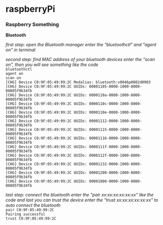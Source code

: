 # raspberryPi

### Raspberry Something

**Bluetooth**

_first step: open the Bluetooth manager   enter the  "bluetoothctl" and "agent on" in terminal_

_second step: find MAC address of your bluetooth devices enter the "scan on", then you will see something like the code_   
`bluetoothctl`  
`agent on`  
`scan on`  
`[CHG] Device C0:9F:05:49:99:2C Modalias: bluetooth:v0046p0802d0903`  
`[CHG] Device C0:9F:05:49:99:2C UUIDs: 00001105-0000-1000-8000-00805f9b34fb`  
`[CHG] Device C0:9F:05:49:99:2C UUIDs: 0000110a-0000-1000-8000-00805f9b34fb`  
`[CHG] Device C0:9F:05:49:99:2C UUIDs: 0000110c-0000-1000-8000-00805f9b34fb`  
`[CHG] Device C0:9F:05:49:99:2C UUIDs: 0000110e-0000-1000-8000-00805f9b34fb`  
`[CHG] Device C0:9F:05:49:99:2C UUIDs: 00001112-0000-1000-8000-00805f9b34fb`  
`[CHG] Device C0:9F:05:49:99:2C UUIDs: 00001115-0000-1000-8000-00805f9b34fb`  
`[CHG] Device C0:9F:05:49:99:2C UUIDs: 00001116-0000-1000-8000-00805f9b34fb`  
`[CHG] Device C0:9F:05:49:99:2C UUIDs: 0000111f-0000-1000-8000-00805f9b34fb`  
`[CHG] Device C0:9F:05:49:99:2C UUIDs: 0000112f-0000-1000-8000-00805f9b34fb`  
`[CHG] Device C0:9F:05:49:99:2C UUIDs: 00001132-0000-1000-8000-00805f9b34fb`  
`[CHG] Device C0:9F:05:49:99:2C UUIDs: 00001200-0000-1000-8000-00805f9b34fb`  
`[CHG] Device C0:9F:05:49:99:2C UUIDs: 00001800-0000-1000-8000-00805f9b34fb`  

_last step: connect the bluetooth enter the "pair xx:xx:xx:xx:xx:xx" like the code and last you can trust the device enter the "trust  xx:xx:xx:xx:xx:xx" to auto connect the bluetooth_  
`pair C0:9F:05:49:99:2C`  
`Pairing successful`  
`trust C0:9F:05:49:99:2C`  

